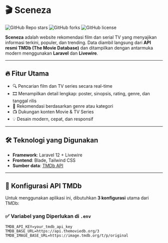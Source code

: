 # 🎬 Sceneza

![GitHub Repo stars](https://img.shields.io/github/stars/Aidiel1429/RekomFilm?style=social)
![GitHub forks](https://img.shields.io/github/forks/Aidiel1429/RekomFilm?style=social)
![GitHub license](https://img.shields.io/github/license/Aidiel1429/RekomFilm)

**Sceneza** adalah website rekomendasi film dan serial TV yang menyajikan informasi terkini, populer, dan trending. Data diambil langsung dari **API resmi TMDb (The Movie Database)** dan ditampilkan dengan antarmuka modern menggunakan **Laravel** dan **Livewire**.

---

## 🔥 Fitur Utama

- 🔍 Pencarian film dan TV series secara real-time
- 🎞️ Menampilkan detail lengkap: poster, sinopsis, rating, genre, dan tanggal rilis
- 🧠 Rekomendasi berdasarkan genre atau kategori
- 📺 Dukungan konten Movie & TV Series
- 💡 Desain modern, cepat, dan responsif

---

## 🛠️ Teknologi yang Digunakan

- **Framework**: Laravel 12 + Livewire
- **Frontend**: Blade, Tailwind CSS
- **Sumber data**: [TMDb API](https://www.themoviedb.org/documentation/api)

---

## 🔑 Konfigurasi API TMDb

Untuk menggunakan aplikasi ini, dibutuhkan **3 konfigurasi** utama dari TMDb:

### ✅ Variabel yang Diperlukan di `.env`

```env
TMDB_API_KEY=your_tmdb_api_key
TMDB_BASE_URL=https://api.themoviedb.org/3
TMDB_IMAGE_BASE_URL=https://image.tmdb.org/t/p/original
